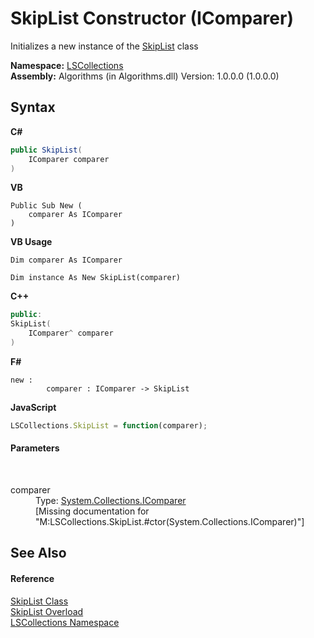# SkipList Constructor (IComparer)
 

Initializes a new instance of the <a href="71779526-fbe7-b15e-7782-10d57337282b">SkipList</a> class

**Namespace:**&nbsp;<a href="74772e97-7817-3c3c-69d7-7adc29f9a1cd">LSCollections</a><br />**Assembly:**&nbsp;Algorithms (in Algorithms.dll) Version: 1.0.0.0 (1.0.0.0)

## Syntax

**C#**<br />
``` C#
public SkipList(
	IComparer comparer
)
```

**VB**<br />
``` VB
Public Sub New ( 
	comparer As IComparer
)
```

**VB Usage**<br />
``` VB Usage
Dim comparer As IComparer

Dim instance As New SkipList(comparer)
```

**C++**<br />
``` C++
public:
SkipList(
	IComparer^ comparer
)
```

**F#**<br />
``` F#
new : 
        comparer : IComparer -> SkipList
```

**JavaScript**<br />
``` JavaScript
LSCollections.SkipList = function(comparer);
```


#### Parameters
&nbsp;<dl><dt>comparer</dt><dd>Type: <a href="http://msdn2.microsoft.com/en-us/library/twxabsb7" target="_blank">System.Collections.IComparer</a><br />\[Missing <param name="comparer"/> documentation for "M:LSCollections.SkipList.#ctor(System.Collections.IComparer)"\]</dd></dl>

## See Also


#### Reference
<a href="71779526-fbe7-b15e-7782-10d57337282b">SkipList Class</a><br /><a href="d9f661c6-5e22-c33d-40d9-b3451b6e9f7a">SkipList Overload</a><br /><a href="74772e97-7817-3c3c-69d7-7adc29f9a1cd">LSCollections Namespace</a><br />